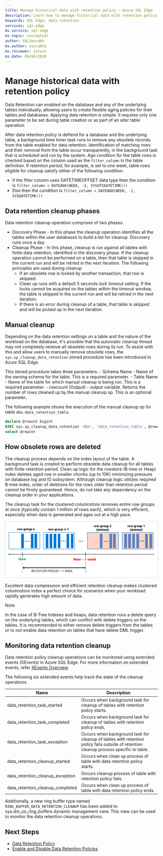 ```yaml
---
title: Manage historical data with retention policy - Azure SQL Edge
description: Learn how to manage historical data with retention policy in Azure SQL Edge
keywords: SQL Edge, data retention
services: sql-edge
ms.service: sql-edge
ms.topic: conceptual
author: SQLSourabh
ms.author: sourabha
ms.reviewer: sstein
ms.date: 09/04/2020
---
```


# Manage historical data with retention policy

Data Retention can enabled on the database and any of the underlying tables individually, allowing users to create flexible aging policies for their tables and databases. Applying data retention is simple: it requires only one parameter to be set during table creation or as part of an alter table operation. 

After data retention policy is defiend for a database and the underlying table, a background time timer task runs to remove any obsolete records from the table enabled for data retention. Identification of matching rows and their removal from the table occur transparently, in the background task that is scheduled and run by the system. Age condition for the table rows is checked based on the column used as the `filter_column` in the table definition. If retention period, for example, is set to one week, table rows eligible for cleanup satisfy either of the following condition: 

- If the filter column uses DATETIMEOFFSET data type then the condition is `filter_column < DATEADD(WEEK, -1, SYSUTCDATETIME())`
- Else then the condition is `filter_column < DATEADD(WEEK, -1, SYSDATETIME())`

## Data retention cleanup phases

Data retention cleanup operation comprises of two phases. 
- Discovery Phase - In this phase the cleanup operation identifies all the tables within the user databases to build a list for cleanup. Discovery runs once a day.
- Cleanup Phase - In this phase, cleanup is run against all tables with finite data retention, identified in the discovery phase. If the cleanup operation cannot be performed on a table, then that table is skipped in the current run and will be retried in the next iteration. The following principles are used during cleanup
    - If an obsolete row is locked by another transaction, that row is skipped. 
    - Clean up runs with a default 5 seconds lock timeout setting. If the locks cannot be acquired on the tables within the timeout window, the table is skipped in the current run and will be retried in the next iteration.
    - If there is an error during cleanup of a table, that table is skipped and will be picked up in the next iteration.

## Manual cleanup

Depending on the data retention settings on a table and the nature of the workload on the database, it's possible that the automatic cleanup thread may not completely remove all obsolete rows during its run. To assist with this and allow users to manually remove obsolete rows, the `sys.sp_cleanup_data_retention` stored procedure has been introduced in Azure SQL Edge. 

This stored procedure takes three parameters. 
    - Schema Name - Name of the owning schema for the table. This is a required parameter. 
    - Table Name - Name of the table for which manual cleanup is being run. This is a required parameter. 
    - rowcount (Output) - output variable. Returns the number of rows cleaned up by the manual cleanup sp. This is an optional parameter. 

The following example shows the execution of the manual cleanup sp for table `dbo.data_retention_table`.

```sql
declare @rowcnt bigint 
EXEC sys.sp_cleanup_data_retention 'dbo', 'data_retention_table', @rowcnt output 
select @rowcnt 
```

## How obsolete rows are deleted

The cleanup process depends on the index layout of the table. A background task is created to perform obsolete data cleanup for all tables with finite retention period. Clean up logic for the rowstore (B-tree or Heap) index deletes aged row in smaller chunks (up to 10K) minimizing pressure on database log and IO subsystem. Although cleanup logic utilizes required B-tree index, order of deletions for the rows older than retention period cannot be firmly guaranteed. Hence, do not take any dependency on the cleanup order in your applications.

The cleanup task for the clustered columnstore removes entire row groups at once (typically contain 1 million of rows each), which is very efficient, especially when data is generated and ages out at a high pace.

![Data Retention Cleanup](./media/data-retention-cleanup/data-retention-cleanup.png)

Excellent data compression and efficient retention cleanup makes clustered columnstore index a perfect choice for scenarios when your workload rapidly generates high amount of data.

> [!Note]
> In the case of B-Tree Indexes and heaps, data retention runs a delete query on the underlying tables, which can conflict with delete triggers on the tables. It is recommended to either remove delete triggers from the tables or to not enable data retention on tables that have delete DML trigger.

## Monitoring data retention cleanup

Data retention policy cleanup operations can be monitored using extended events (XEvents) in Azure SQL Edge. For more information on extended events, refer [XEvents Overview](/sql/relational-databases/extended-events/extended-events). 

The following six extended events help track the state of the cleanup operations. 

| Name | Description |
|------| ------------|
| data_retention_task_started  | Occurs when background task for cleanup of tables with retention policy starts. |
| data_retention_task_completed	 | Occurs when background task for cleanup of tables with retention policy ends. |
| data_retention_task_exception	 | Occurs when background task for cleanup of tables with retention policy fails outside of retention cleanup process specific to table. |
| data_retention_cleanup_started  | Occurs when clean up process of table with data retention policy starts. |
| data_retention_cleanup_exception	| Occurs cleanup process of table with retention policy fails. |
| data_retention_cleanup_completed	| Occurs when clean up process of table with data retention policy ends. |  

Additionally, a new ring buffer type named `RING_BUFFER_DATA_RETENTION_CLEANUP` has been added to sys.dm_os_ring_buffers dynamic management view. This view can be used to monitor the data retention cleanup operations. 


## Next Steps
- [Data Retention Policy](data-retention-overview.md)
- [Enable and Disable Data Retention Policies](data-retention-enable-disable.md)